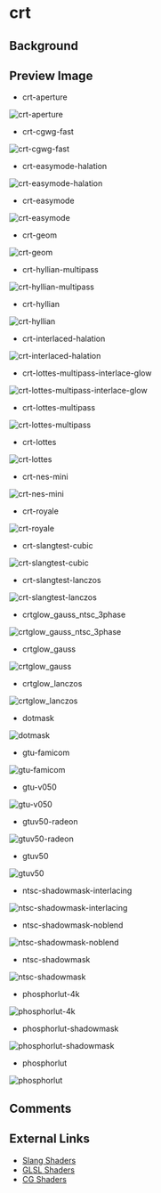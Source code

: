 # crt

## Background

## Preview Image

* crt-aperture

![crt-aperture](images/crt/crt-aperture.png)

* crt-cgwg-fast

![crt-cgwg-fast](images/crt/crt-cgwg-fast.png)

* crt-easymode-halation

![crt-easymode-halation](images/crt/crt-easymode-halation.png)

* crt-easymode

![crt-easymode](images/crt/crt-easymode.png)

* crt-geom

![crt-geom](images/crt/crt-geom.png)

* crt-hyllian-multipass

![crt-hyllian-multipass](images/crt/crt-hyllian-multipass.png)

* crt-hyllian

![crt-hyllian](images/crt/crt-hyllian.png)

* crt-interlaced-halation

![crt-interlaced-halation](images/crt/crt-interlaced-halation.png)

* crt-lottes-multipass-interlace-glow

![crt-lottes-multipass-interlace-glow](images/crt/crt-lottes-multipass-interlace-glow.png)

* crt-lottes-multipass

![crt-lottes-multipass](images/crt/crt-lottes-multipass.png)

* crt-lottes

![crt-lottes](images/crt/crt-lottes.png)

* crt-nes-mini

![crt-nes-mini](images/crt/crt-nes-mini.png)

* crt-royale

![crt-royale](images/crt/crt-royale.png)

* crt-slangtest-cubic

![crt-slangtest-cubic](images/crt/crt-slangtest-cubic.png)

* crt-slangtest-lanczos

![crt-slangtest-lanczos](images/crt/crt-slangtest-lanczos.png)

* crtglow_gauss_ntsc_3phase

![crtglow_gauss_ntsc_3phase](images/crt/crtglow_gauss_ntsc_3phase.png)

* crtglow_gauss

![crtglow_gauss](images/crt/crtglow_gauss.png)

* crtglow_lanczos

![crtglow_lanczos](images/crt/crtglow_lanczos.png)

* dotmask

![dotmask](images/crt/dotmask.png)

* gtu-famicom

![gtu-famicom](images/crt/gtu-famicom.png)

* gtu-v050

![gtu-v050](images/crt/gtu-v050.png)

* gtuv50-radeon

![gtuv50-radeon](images/crt/gtuv50-radeon.png)

* gtuv50

![gtuv50](images/crt/gtuv50.png)

* ntsc-shadowmask-interlacing

![ntsc-shadowmask-interlacing](images/crt/ntsc-shadowmask-interlacing.png)

* ntsc-shadowmask-noblend

![ntsc-shadowmask-noblend](images/crt/ntsc-shadowmask-noblend.png)

* ntsc-shadowmask

![ntsc-shadowmask](images/crt/ntsc-shadowmask.png)

* phosphorlut-4k

![phosphorlut-4k](images/crt/phosphorlut-4k.png)

* phosphorlut-shadowmask

![phosphorlut-shadowmask](images/crt/phosphorlut-shadowmask.png)

* phosphorlut

![phosphorlut](images/crt/phosphorlut.png)

## Comments

## External Links

* [Slang Shaders](https://github.com/libretro/slang-shaders)
* [GLSL Shaders](https://github.com/libretro/glsl-shaders)  
* [CG Shaders](https://github.com/libretro/common-shaders)
